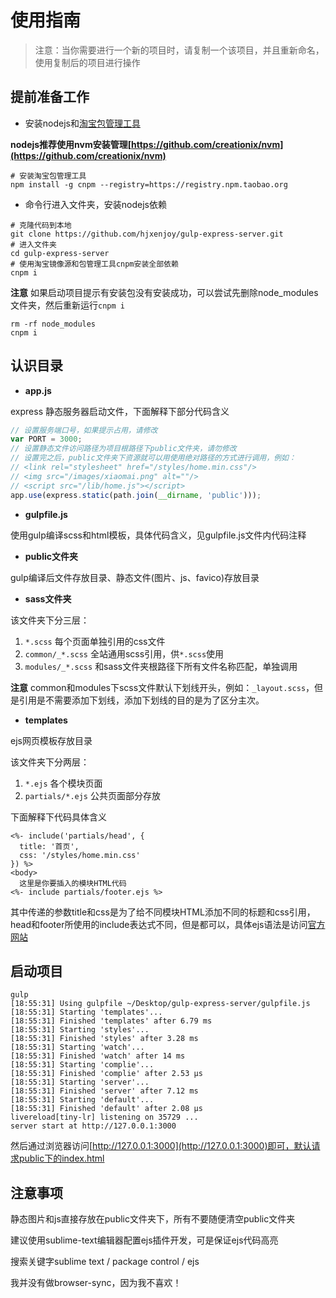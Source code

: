 # 使用指南

> 注意：当你需要进行一个新的项目时，请复制一个该项目，并且重新命名，使用复制后的项目进行操作

## 提前准备工作

* 安装nodejs和[淘宝包管理工具](https://npm.taobao.org/)

**nodejs推荐使用nvm安装管理[https://github.com/creationix/nvm](https://github.com/creationix/nvm)**

```shell
# 安装淘宝包管理工具
npm install -g cnpm --registry=https://registry.npm.taobao.org
```

* 命令行进入文件夹，安装nodejs依赖

```shell
# 克隆代码到本地
git clone https://github.com/hjxenjoy/gulp-express-server.git
# 进入文件夹
cd gulp-express-server
# 使用淘宝镜像源和包管理工具cnpm安装全部依赖
cnpm i
```

**注意** 如果启动项目提示有安装包没有安装成功，可以尝试先删除node_modules文件夹，然后重新运行`cnpm i`

```shell
rm -rf node_modules
cnpm i
```

## 认识目录

* **app.js**
  
express 静态服务器启动文件，下面解释下部分代码含义

```js
// 设置服务端口号，如果提示占用，请修改
var PORT = 3000;
// 设置静态文件访问路径为项目根路径下public文件夹，请勿修改
// 设置完之后，public文件夹下资源就可以用使用绝对路径的方式进行调用，例如：
// <link rel="stylesheet" href="/styles/home.min.css"/>
// <img src="/images/xiaomai.png" alt=""/>
// <script src="/lib/home.js"></script>
app.use(express.static(path.join(__dirname, 'public')));
```

* **gulpfile.js**

使用gulp编译scss和html模板，具体代码含义，见gulpfile.js文件内代码注释

* **public文件夹**

gulp编译后文件存放目录、静态文件(图片、js、favico)存放目录

* **sass文件夹**

该文件夹下分三层：

  1. `*.scss` 每个页面单独引用的css文件
  2. `common/_*.scss` 全站通用scss引用，供`*.scss`使用
  3. `modules/_*.scss` 和sass文件夹根路径下所有文件名称匹配，单独调用

**注意** common和modules下scss文件默认下划线开头，例如：`_layout.scss`，但是引用是不需要添加下划线，添加下划线的目的是为了区分主次。

* **templates**

ejs网页模板存放目录

该文件夹下分两层：

  1. `*.ejs` 各个模块页面
  2. `partials/*.ejs` 公共页面部分存放

下面解释下代码具体含义

```ejs
<%- include('partials/head', {
  title: '首页',
  css: '/styles/home.min.css'
}) %>
<body>
  这里是你要插入的模块HTML代码
<%- include partials/footer.ejs %>
```

其中传递的参数title和css是为了给不同模块HTML添加不同的标题和css引用，head和footer所使用的include表达式不同，但是都可以，具体ejs语法是访问[官方网站](http://www.embeddedjs.com/)

## 启动项目

```shell
gulp
[18:55:31] Using gulpfile ~/Desktop/gulp-express-server/gulpfile.js
[18:55:31] Starting 'templates'...
[18:55:31] Finished 'templates' after 6.79 ms
[18:55:31] Starting 'styles'...
[18:55:31] Finished 'styles' after 3.28 ms
[18:55:31] Starting 'watch'...
[18:55:31] Finished 'watch' after 14 ms
[18:55:31] Starting 'complie'...
[18:55:31] Finished 'complie' after 2.53 μs
[18:55:31] Starting 'server'...
[18:55:31] Finished 'server' after 7.12 ms
[18:55:31] Starting 'default'...
[18:55:31] Finished 'default' after 2.08 μs
livereload[tiny-lr] listening on 35729 ...
server start at http://127.0.0.1:3000
```

然后通过浏览器访问[http://127.0.0.1:3000](http://127.0.0.1:3000)即可，默认请求public下的index.html

## 注意事项

静态图片和js直接存放在public文件夹下，所有不要随便清空public文件夹

建议使用sublime-text编辑器配置ejs插件开发，可是保证ejs代码高亮

搜索关键字sublime text / package control / ejs

我并没有做browser-sync，因为我不喜欢！
